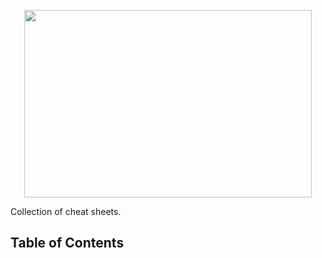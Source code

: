 <p align="center">
  <img width="460" height="300" src="https://github.com/shashank098/Cheet-Sheets/blob/master/image.png">
</p>
Collection of cheat sheets.

## Table of Contents

